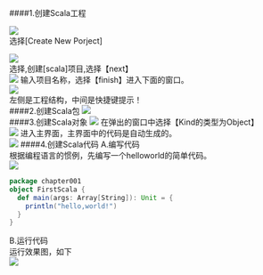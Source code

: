 ####1.创建Scala工程

   ![](images/Snip20161024_12.png)   
   选择[Create New Porject]  

   ![](images/Snip20161024_13.png)   
   选择,创建[scala]项目,选择【next】  
   ![](images/Snip20161024_14.png) 
   输入项目名称，选择【finish】进入下面的窗口。  
   ![](images/Snip20161024_16.png)   
   左侧是工程结构，中间是快捷键提示！      
####2.创建Scala包
   ![](images/Snip20161024_17.png)  
####3.创建Scala对象
   ![](images/Snip20161024_18.png) 
   在弹出的窗口中选择【Kind的类型为Object】  
   ![](images/Snip20161024_20.png)
   进入主界面，主界面中的代码是自动生成的。  
   ![](images/Snip20161024_21.png) 
####4.创建Scala代码
   A.编写代码  
        根据编程语言的惯例，先编写一个helloworld的简单代码。  
   ![](images/Snip20161024_22.png) 
   
```scala
package chapter001
object FirstScala {
  def main(args: Array[String]): Unit = {
    println("hello,world!")
  }
}
```

   B.运行代码  
        运行效果图，如下  
   ![](images/Snip20161024_23.png) 
  